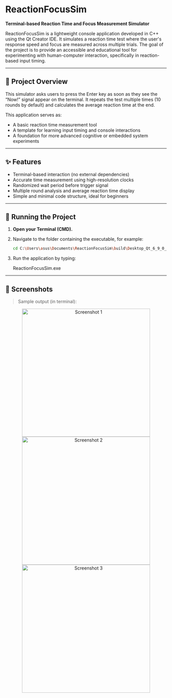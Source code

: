 # ReactionFocusSim  
**Terminal-based Reaction Time and Focus Measurement Simulator**  

ReactionFocusSim is a lightweight console application developed in C++ using the Qt Creator IDE. It simulates a reaction time test where the user's response speed and focus are measured across multiple trials. The goal of the project is to provide an accessible and educational tool for experimenting with human-computer interaction, specifically in reaction-based input timing.

---

## 🧠 Project Overview

This simulator asks users to press the Enter key as soon as they see the “Now!” signal appear on the terminal. It repeats the test multiple times (10 rounds by default) and calculates the average reaction time at the end.

This application serves as:
- A basic reaction time measurement tool  
- A template for learning input timing and console interactions  
- A foundation for more advanced cognitive or embedded system experiments  

---

## ✨ Features

- Terminal-based interaction (no external dependencies)  
- Accurate time measurement using high-resolution clocks  
- Randomized wait period before trigger signal  
- Multiple round analysis and average reaction time display  
- Simple and minimal code structure, ideal for beginners  

---

## 🚀 Running the Project

1. **Open your Terminal (CMD).**  
2. Navigate to the folder containing the executable, for example:

   ```bash
   cd C:\Users\asus\Documents\ReactionFocusSim\build\Desktop_Qt_6_9_0_MinGW_64_bit-Debug
   
3. Run the application by typing:

   ReactionFocusSim.exe

---

## 📸 Screenshots

> Sample output (in terminal):

<p align="center">
  <img src="Photo's/1.png" alt="Screenshot 1" width="400"/><br>
  <img src="Photo's/2.png" alt="Screenshot 2" width="400"/><br/>
  <img src="Photo's/3.png" alt="Screenshot 3" width="400"/>
</p>
